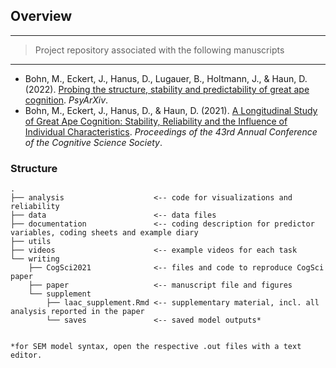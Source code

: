 
## Overview

------------------------------------------------------------------------

> Project repository associated with the following manuscripts

------------------------------------------------------------------------

* Bohn, M., Eckert, J., Hanus, D., Lugauer, B., Holtmann, J., & Haun, D. (2022). [Probing the structure, stability and predictability of great ape cognition](https://psyarxiv.com/pdt5w). *PsyArXiv*.
* Bohn, M., Eckert, J., Hanus, D., & Haun, D. (2021). [A Longitudinal Study of Great Ape Cognition: Stability, Reliability and the Influence of Individual Characteristics](https://psyarxiv.com/pdt5w). *Proceedings of the 43rd Annual Conference of the Cognitive Science Society*.

### Structure

```
.
├── analysis                    <-- code for visualizations and reliability
├── data                        <-- data files
├── documentation               <-- coding description for predictor variables, coding sheets and example diary
├── utils
├── videos                      <-- example videos for each task
└── writing                     
    ├── CogSci2021              <-- files and code to reproduce CogSci paper
    ├── paper                   <-- manuscript file and figures
    └── supplement              
        ├── laac_supplement.Rmd <-- supplementary material, incl. all analysis reported in the paper
        └── saves               <-- saved model outputs*


*for SEM model syntax, open the respective .out files with a text editor. 
```
